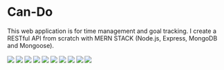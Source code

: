 # Can-Do
This web application is for time management and goal tracking.
I create a RESTful API from scratch with MERN STACK (Node.js, Express, MongoDB and Mongoose).

<img align="center" src="https://user-images.githubusercontent.com/59228473/198320078-00381edd-56fc-4eeb-b649-067fec3ec8dd.jpg">

<img align="center" src="https://user-images.githubusercontent.com/59228473/198321826-70d044a4-2f1e-4f27-91c8-ea9f7685874e.jpg">

<img align="center" src="https://user-images.githubusercontent.com/59228473/198322645-4949b053-4a17-42f9-a7bd-58d9b098ec3f.jpg">

<img align="center" src="https://user-images.githubusercontent.com/59228473/198323011-d5c95df6-1f46-48f6-ac6b-22016f9df925.jpg">

<img align="center" src="https://user-images.githubusercontent.com/59228473/198323550-3cc6de90-28b3-4110-b9d7-53ef9f90320d.jpg">

<img align="center" src="https://user-images.githubusercontent.com/59228473/198323847-86a72e5e-a833-4303-a8cb-9bd4bc2f5f6f.jpg">

<img align="center" src="https://user-images.githubusercontent.com/59228473/198324189-aab50b7b-cb6c-43b3-829c-03df2c4efb72.jpg">

<img align="center" src="https://user-images.githubusercontent.com/59228473/198324345-876b0080-2008-435b-860d-d8a18c15dc71.jpg">

<img align="center" src="https://user-images.githubusercontent.com/59228473/198324520-92bd90cf-46dd-40ca-bc20-27b428a69d5f.jpg">

<img align="center" src="https://user-images.githubusercontent.com/59228473/198325690-0d6bda1c-90db-49c6-bb4a-a56dfdfebca4.png">

